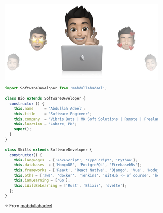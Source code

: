 <p align="center">
  <img src="https://github.com/mabdullahadeel/mabdullahadeel/blob/master/assets/images/cover-mabdullahsial.png" />
</p>

```js
import SoftwareDeveloper from 'mabdullahadeel';

class Bio extends SoftwareDeveloper {
  constructor () {
    this.name     = 'Abdullah Adeel';
    this.title    = 'Software Engineer';
    this.company  = 'Vibris Bots | MK Soft Solutions | Remote | Freelance';
    this.location = 'Lahore, PK';
    super();
  }
}

class Skills extends SoftwareDeveloper {
  constructor() {
    this.languages  = ['JavaScript', 'TypeScript', 'Python'];
    this.databases  = ['MongoDB', 'PostgreSQL', 'FirebaseDBs'];
    this.frameworks = ['React', 'React Native', 'Django', 'Vue', 'Nodejs'];
    this.oths = ['aws', 'docker', 'jenkins', 'gitHub -> of course', 'heroku'];
    this.iamLearning = ['Go'];
    this.iWillBeLearning = ['Rust', 'Elixir', 'svelte'];
  };
}
```

⭐️ From [mabdullahadeel](https://github.com/mabdullahadeel)
